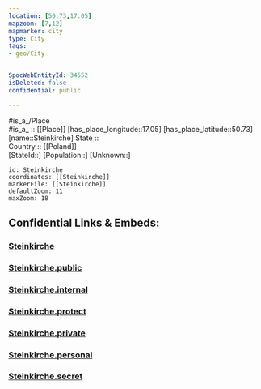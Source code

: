 ```yaml
---
location: [50.73,17.05] 
mapzoom: [7,12] 
mapmarker: city 
type: City
tags:
- geo/City


SpocWebEntityId: 34552
isDeleted: false
confidential: public

---
```

#is_a_/Place  
#is_a_ :: [[Place]] 
[has_place_longitude::17.05] 
[has_place_latitude::50.73] 
[name::Steinkirche] 
State ::  
Country :: [[Poland]]  
[StateId::] 
[Population::] 
[Unknown::] 


```leaflet
id: Steinkirche
coordinates: [[Steinkirche]] 
markerFile: [[Steinkirche]] 
defaultZoom: 11 
maxZoom: 18
```


## Confidential Links & Embeds: 

### [Steinkirche](/_Standards/Earth/Continent/Europe/Europe~East/Poland/Provinces~Poland/Lower_Silesian/City/Steinkirche.md) 

### [Steinkirche.public](/_public/Earth/Continent/Europe/Europe~East/Poland/Provinces~Poland/Lower_Silesian/City/Steinkirche.public.md) 

### [Steinkirche.internal](/_internal/Earth/Continent/Europe/Europe~East/Poland/Provinces~Poland/Lower_Silesian/City/Steinkirche.internal.md) 

### [Steinkirche.protect](/_protect/Earth/Continent/Europe/Europe~East/Poland/Provinces~Poland/Lower_Silesian/City/Steinkirche.protect.md) 

### [Steinkirche.private](/_private/Earth/Continent/Europe/Europe~East/Poland/Provinces~Poland/Lower_Silesian/City/Steinkirche.private.md) 

### [Steinkirche.personal](/_personal/Earth/Continent/Europe/Europe~East/Poland/Provinces~Poland/Lower_Silesian/City/Steinkirche.personal.md) 

### [Steinkirche.secret](/_secret/Earth/Continent/Europe/Europe~East/Poland/Provinces~Poland/Lower_Silesian/City/Steinkirche.secret.md)

